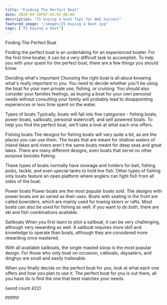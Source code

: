 ```yaml
---
title: "Finding The Perfect Boat"
date: 2020-04-10T07:43:02-08:00
description: "25 buying a boat Tips for Web Success"
featured_image: "/images/25 buying a boat.jpg"
tags: ["25 buying a boat"]
---
```


Finding The Perfect Boat

Finding the perfect boat is an undertaking for an
experienced boater.  For the first time boater, it
can be a very difficult task to accomplish.  To 
help you with your quest for the perfect boat, 
there are a few things you should know.

Deciding what's important
Choosing the right boat is all about knowing what's 
really important to you.  You need to decide whether
you'll be using the boat for your own private use, 
fishing, or cruising.  You should also consider your
families feelings, as buying a boat for your own 
personal needs without consulting your family will
probably lead to disappointing experiences or less
time spent on the water.

Types of boats
Typically, boats will fall into five categories -
fishing boats, power boats, sailboats, personal 
watercraft, and self powered boats.  To help you 
find the perfect boat, we'll take a look at what 
each one offers.

Fishing boats
The designs for fishing boats will vary quite a 
bit, as are the places you can use them.  The boats
that are meant for shallow waters of inland lakes
and rivers aren't the same boats meant for deep
seas and great lakes.  There are many different 
designs, even boats that serve no other purpose
besides fishing.

These types of boats normally have stowage and 
holders for bait, fishing poles, tackle, and
even special tanks to hold live fish.  Other types
of fishing only boats feature an open platform 
where anglers can fight fish from all sides of 
the boat.

Power boats
Power boats are the most popular boats sold.  The
designs with power boats are as varied as their
uses.  Boats with seating in the front are 
called bowriders, which are mainly used for towing
skiers or rafts.  Most boats can also be used for
fishing as well.  If you want to do both, 
there are ski and fish combinations available.

Sailboats
When you first learn to pilot a sailboat, it can
be very challenging, although very rewarding as 
well.  A sailboat requires more skill and 
knowledge to operate than boats, although they
are considered more rewarding once mastered.  

With all available sailboats, the single masted
sloop is the most popular design.  For those who
only boat on occasion, catboats, daysailers, and 
dinghys are small and easily trailerable.

When you finally decide on the perfect boat for 
you, look at what each one offers and how you 
plan to use it.  The perfect boat for you is
out there, all you have do is find the one that
best matches your needs.

(word count 422)

PPPPP


